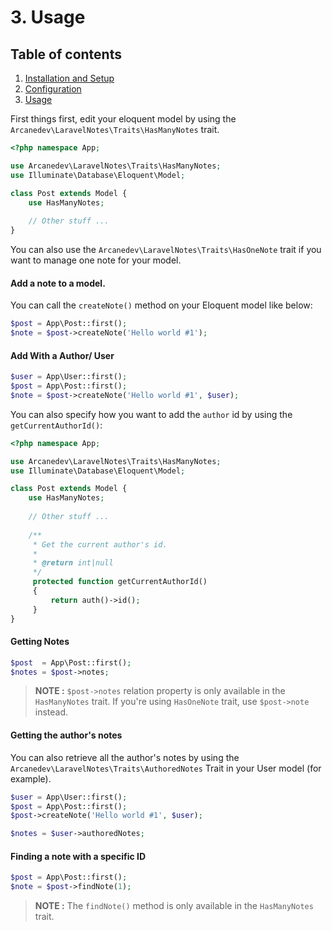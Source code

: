 # 3. Usage

## Table of contents

  1. [Installation and Setup](1-Installation-and-Setup.md)
  2. [Configuration](2-Configuration.md)
  3. [Usage](3-Usage.md)

First things first, edit your eloquent model by using the `Arcanedev\LaravelNotes\Traits\HasManyNotes` trait.

```php
<?php namespace App;

use Arcanedev\LaravelNotes\Traits\HasManyNotes;
use Illuminate\Database\Eloquent\Model;

class Post extends Model {
    use HasManyNotes;
    
    // Other stuff ...
}
```

You can also use the `Arcanedev\LaravelNotes\Traits\HasOneNote` trait if you want to manage one note for your model.

#### Add a note to a model.

You can call the `createNote()` method on your Eloquent model like below:

```php
$post = App\Post::first();
$note = $post->createNote('Hello world #1');
```
 
#### Add With a Author/ User
 
```php
$user = App\User::first();
$post = App\Post::first();
$note = $post->createNote('Hello world #1', $user);
```

You can also specify how you want to add the `author` id by using the `getCurrentAuthorId()`:

```php
<?php namespace App;

use Arcanedev\LaravelNotes\Traits\HasManyNotes;
use Illuminate\Database\Eloquent\Model;

class Post extends Model {
    use HasManyNotes;
    
    // Other stuff ...
    
    /**
     * Get the current author's id.
     *
     * @return int|null
     */
     protected function getCurrentAuthorId()
     {
         return auth()->id();
     }
}
```

#### Getting Notes
 
```php
$post  = App\Post::first();
$notes = $post->notes;
```
 
> **NOTE :** `$post->notes` relation property is only available in the `HasManyNotes` trait. If you're using `HasOneNote` trait, use `$post->note` instead.    

#### Getting the author's notes 
 
You can also retrieve all the author's notes by using the `Arcanedev\LaravelNotes\Traits\AuthoredNotes` Trait in your User model (for example).

```php
$user = App\User::first();
$post = App\Post::first();
$post->createNote('Hello world #1', $user);

$notes = $user->authoredNotes;
```

#### Finding a note with a specific ID

```php
$post = App\Post::first();
$note = $post->findNote(1);
```

> **NOTE :** The `findNote()` method is only available in the `HasManyNotes` trait.
